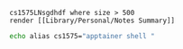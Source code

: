 ```query
cs1575LNsgdhdf where size > 500
render [[Library/Personal/Notes Summary]]
```

```bash
echo alias cs1575="apptainer shell "
```